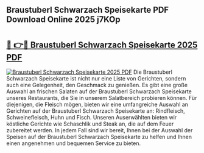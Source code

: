 ## Braustuberl Schwarzach Speisekarte PDF Download Online 2025 j7KOp

# <h2><a href="http://gc5miv.nevu.top/?p=Braustuberl+Schwarzach+Speisekarte">🔗 👉🔴 Braustuberl Schwarzach Speisekarte 2025 PDF</a></h2>

[![Braustuberl Schwarzach Speisekarte 2025 PDF](https://i.imgur.com/dBaPXMq.png)](http://gc5miv.nevu.top/?p=Braustuberl+Schwarzach+Speisekarte)
Die Braustuberl Schwarzach Speisekarte ist nicht nur eine Liste von Gerichten, sondern auch eine Gelegenheit, den Geschmack zu genießen. Es gibt eine große Auswahl an frischen Salaten auf der Braustuberl Schwarzach Speisekarte unseres Restaurants, die Sie in unserem Salatbereich probieren können. Für diejenigen, die Fleisch mögen, bieten wir eine umfangreiche Auswahl an Gerichten auf der Braustuberl Schwarzach Speisekarte an: Rindfleisch, Schweinefleisch, Huhn und Fisch. Unseren Auserwählten bieten wir köstliche Gerichte wie Schaschlik und Steak an, die auf dem Feuer zubereitet werden. In jedem Fall sind wir bereit, Ihnen bei der Auswahl der Speisen auf der Braustuberl Schwarzach Speisekarte zu helfen und Ihnen einen angenehmen und bequemen Service zu bieten.
